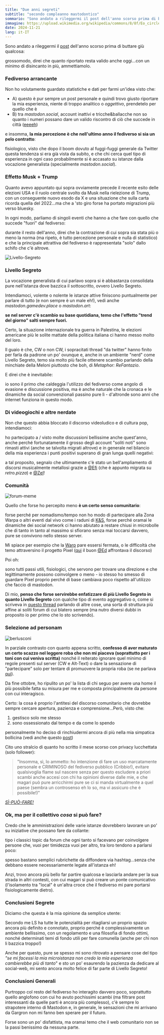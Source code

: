 ```yaml
---
title: "Due anni segreti"
subtitle: "secondo compleanno mastodontico"
sommario: "Sono andato a rileggermi il post dell'anno scorso prima di buttare giù qualcosa: grossomodo, direi che quanto riportato resta valido anche oggi...con un minimo di disincanto in più, ammettiamolo."
immagine: https://upload.wikimedia.org/wikipedia/commons/8/8f/Eo_circle_red_number-2.svg
date: 2024-11-21
lang: it-IT
---
```


Sono andato a rileggermi il [post](/posts/ita/un-anno-segreto/) dell'anno scorso prima di buttare giù qualcosa:

grossomodo, direi che quanto riportato resta valido anche oggi...con un minimo di disincanto in più, ammettiamolo.

### Fediverso arrancante 

Non ho volutamente guardato statistiche e dati per farmi un'idea visto che:

- A) questo è pur sempre un post personale e quindi trovo giusto riportare la mia esperienza, niente di troppo analitico o _oggettivo_, prendetelo per quello che è
- B) tra _mastodon.social_, account inattivi e tricche&ballacche non so quanto i numeri possano dare un valido riscontro di ciò che succede in città ([eeeeh](https://i.pinimg.com/736x/55/db/ea/55dbeabcc9bf91e900d2e34dc56e3feb.jpg))

e insomma, **la mia percezione è che nell'ultimo anno il fediverso si sia un pelo contratto**:

fisiologico, visto che dopo il boom dovuto al fuggi-fuggi generale da Twitter questa tendenza si era già vista da subito, e che chi cerca quel tipo di esperienza in ogni caso probabilmente si è accasato su istanze dalla vocazione generalista (specialmente _mastodon.social_).

### Effetto Musk + Trump

Quanto avevo appuntato qui sopra ovviamente precede il recente esito delle elezioni USA e il ruolo centrale svolto da Musk nella rielezione di Trump, con un conseguente nuovo esodo da X e una situazione che sulla carta ricorda quella del 2022...ma che a 'sto giro forse ha portato migrazioni più verso bluesky.

In ogni modo, parliamo di singoli eventi che hanno a che fare con quello che succede "fuori" dal fediverso: 

durante il resto dell'anno, direi che la contrazione di cui sopra sia stata più o meno la norma (ma ripeto, è tutto percezione personale e nulla di statistico) e che la principale attrattiva del fediverso è rappresentata "solo" dallo schifo che c'è altrove.

![Livello-Segreto](https://cdn.masto.host/livellosegretoit/site_uploads/files/000/000/005/@1x/ae2c2ed79689631b.png)

### Livello Segreto

La vocazione generalista di cui parlavo sopra si è abbastanza consolidata pure nell'istanza dove bazzica il sottoscritto, ovvero Livello Segreto. 

Intendiamoci, volente o nolente le istanze attive finiscono puntualmente per parlare di tutto (e non sempre è un male eh!), vedi anche _mastodon.gamedev.place_ o _mastodon.art_: 

**se nel server c'è scambio su base quotidiana, temo che l'effetto "trend del giorno" salti sempre fuori.**

Certo, la situazione internazionale tra guerra in Palestina, le elezioni americane più le solite mattate della politica italiana ci hanno messo molto del loro.

Il guaio è che, CW o non CW, i sopracitati thread "da twitter" hanno finito per farla da padrone un po' ovunque e, anche in un ambiente "nerd" come Livello Segreto, temo sia molto più facile ottenere scambio parlando della minchiate della Meloni piuttosto che boh, di _Metaphor: ReFantazio_.

E direi che è inevitabile: 

io sono il primo che caldeggia l'utilizzo del fediverso come angolo di evasione e discussione positiva, ma è anche naturale che la cronaca e le dinamiche da social convenzionali passino pure lì - d'altronde sono anni che internet funziona in questo modo.

### Di videogiochi e altre nerdate

Non che questo abbia bloccato il discorso videoludico e di cultura pop, intendiamoci: 

ho partecipato a / visto molte discussioni bellissime anche quest'anno, anche perché fortunatamente il grosso degli account "soliti noti" sono rimasti attivi (anche se talvolta migrati altrove) e in generale nel bilancio della mia esperienza i punti positivi superano di gran lunga quelli negativi: 

a tal proposito, segnalo che ultimamente c'è stato un bell'ampliamento di discorsi musicalmente metallosi grazie a [@Efi](https://livellosegreto.it/@lunarvesperia@retro.pizza) (che è appunto migrata su _retro.pizza_) e [@Zel](https://livellosegreto.it/@Zel)!

### Comunità

![forum-meme](https://preview.redd.it/vbp06a8pb2t91.jpg?auto=webp&s=70cf877081dde35d965fdd6f6c179d6528e94826)

Quello che forse ho percepito meno **è un certo senso comunitario**: 

forse perché per nomadismo/tempo non ho modo di partecipare alla Zona Warpa o altri eventi dal vivo come i raduni di [K&S](https://livellosegreto.it/@KSGamingLife), forse perché oramai le dinamiche dei social network ci hanno abiutato a restare chiusi in microbolle che di tanto in tanto al massimo si sfiorano senza mai toccarsi davvero, pure se convivono nello stesso server.

Mi spiace per esempio che la [Warp](https://warp.livellosegreto.it/) pare essersi fermata, o le difficoltà che temo attraversino il progetto Pixel ([qui](https://livellosegreto.it/@ed/113311769136005676) il buon [@Ed](https://livellosegreto.it/@ed) affrontava il discorso) 

Poi oh: 

sono tutti passi utili, fisiologici, che servono per trovare una direzione e che legittimamente possono coinvolgere o meno - io stesso ho smesso di guardare Pixel proprio perché di base cambiava poco rispetto all'utilizzo che faccio di mastodon.

Di mio, **penso che forse servirebbe enfatizzare di più Livello Segreto in quanto Livello Segreto** con qualche tipo di evento aggregativo o, come si scriveva in [questo thread](https://livellosegreto.it/@ed/113487367348413166) parlando di altre cose, una sorta di struttura più affine ai soliti forum di cui blatero sempre (ma nutro diversi dubbi in proposito io per primo che lo sto scrivendo).

### Selezione ad personam

![berlusconi](https://i.makeagif.com/media/8-08-2015/rYjtBw.gif)

In parziale contrasto con quanto appena scritto, **confesso di aver maturato un certo scazzo nel leggere roba che non mi piaceva (soprattutto per i toni con cui veniva scritta)** nonché il reiterato ignorare quel minimo di regole presenti sul server (CW e Alt-Text) o dare la sensazione di "partecipare" solo per tentare di promuovere la propria roba (se ne parlava [qui](/posts/ita/account-collettivo/)). 

Da fine ottobre, ho ripulito un po' la lista di chi seguo per avere una home il più possibile fatta su misura per me e composta principalmente da persone con cui interagisco. 

Certo: la cosa è proprio l'antitesi del discorso comunitario che dovrebbe sempre cercare apertura, pazienza e comprensione...Però, visto che: 

1. gestisco solo me stesso
2. sono ossessionato dal tempo e da come lo spendo

personalmente ho deciso di rinchiudermi ancora di più nella mia simpatica bollicina (vedi anche questo [post](/posts/ita/torre-d-avorio/))

Cito uno stralcio di quanto ho scritto il mese scorso con privacy lucchettata (solo follower): 

>"Insomma, sì, lo ammetto: ho intenzione di fare un uso marcatamente personale e CRIMINOSO del fediverso pubblico (Cribbio!), evitare qualsivoglia flame sul nascere senza per questo escludere a priori scambi anche accesi con chi ha opinioni diverse dalle mie, e che magari può pure arricchirmi pure se ci si manda virtualmente a quel paese (sembra un controsenso eh lo so, ma vi assicuro che è possibile!)"

[_SÌ-PUÒ-FARE!_](https://www.youtube.com/watch?v=rdkecMOT1ko)

### Ok, ma per il collettivo _cosa_ si può fare?

Credo che le amministrazioni delle varie istanze dovrebbero lavorare un po' su iniziative che possano fare da collante: 

tipo i classici topic da forum che ogni tanto si facevano per coinvolgere persone che, vuoi per timidezza vuoi per altro, tra loro tendono a parlarsi poco: 

spesso bastano semplici rubrichette da diffondere via hashtag...senza che debbano essere necessariamente legate all'istanza eh!

Anzi, trovo ancora più bello far partire qualcosa e lasciarla andare per la sua strada in altri contesti, con cui magari si può creare un ponte comunicativo (l'isolamento tra "local" è un'altra croce che il fediverso mi pare portarsi fisiologicamente dietro).

### Conclusioni Segrete

Diciamo che questa è la mia opinione da semplice utente: 

Secondo me LS ha tutte le potenzialità per ritagliarsi un proprio spazio ancora più definito e connotato, proprio perché è complessivamente un ambiente bellissimo, con un regolamento e una filosofia di fondo ottimi, nonché determinati temi di fondo utili per fare comunella (anche per chi non li bazzica troppo!)

Anche per questo, pure se spesso mi sono ritrovato a pensare cose del tipo _"se mi facessi la mia microistanza non credo la mia esperienza cambierebbe più di tanto_" e sto un po' esaurendo la pazienza da dedicare al social-web, mi sento ancora molto felice di far parte di Livello Segreto!

### Conclusioni Generali

Purtroppo col resto del fediverso ho interagito davvero poco, soprattutto quello anglofono con cui ho avuto pochissimi scambi (ma filtrare post interessanti da quelle parti è ancora più complesso), c'è sempre lo strapotere interno di Mastodon e, in generale, le sensazioni che mi arrivano da Gargron non mi fanno ben sperare per il futuro.

Forse sono un po' disfattista, ma oramai temo che il web comunitario non se la passi benissimo da nessuna parte.